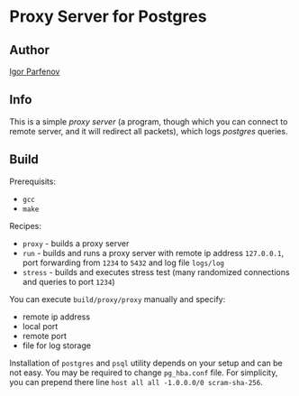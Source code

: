 # Proxy Server for Postgres

## Author

[Igor Parfenov](https://t.me/Igor_Parfenov)

## Info

This is a simple *proxy server* (a program, though which you can connect to remote server, and it will redirect all packets), which logs *postgres* queries.

## Build

Prerequisits:
* `gcc`
* `make`

Recipes:
* `proxy` - builds a proxy server
* `run` - builds and runs a proxy server with remote ip address `127.0.0.1`, port forwarding from `1234` to `5432` and log file `logs/log`
* `stress` - builds and executes stress test (many randomized connections and queries to port `1234`)

You can execute `build/proxy/proxy` manually and specify:
* remote ip address
* local port
* remote port
* file for log storage

Installation of `postgres` and `psql` utility depends on your setup and can be not easy. You may be required to change `pg_hba.conf` file. For simplicity, you can prepend there line `host all all -1.0.0.0/0 scram-sha-256`.
